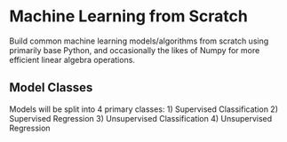 # Machine Learning from Scratch

Build common machine learning models/algorithms from scratch using primarily base Python, and occasionally the likes of Numpy for more efficient linear algebra operations.

## Model Classes

Models will be split into 4 primary classes:
    1) Supervised Classification
    2) Supervised Regression
    3) Unsupervised Classification
    4) Unsupervised Regression    

